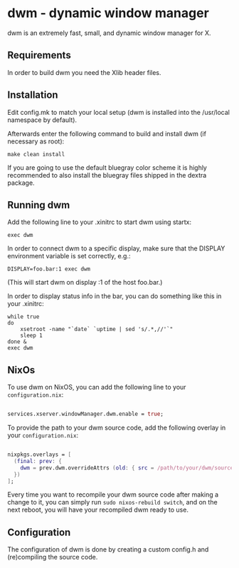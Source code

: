dwm - dynamic window manager
============================
dwm is an extremely fast, small, and dynamic window manager for X.


Requirements
------------
In order to build dwm you need the Xlib header files.


Installation
------------
Edit config.mk to match your local setup (dwm is installed into
the /usr/local namespace by default).

Afterwards enter the following command to build and install dwm (if
necessary as root):

    make clean install

If you are going to use the default bluegray color scheme it is highly
recommended to also install the bluegray files shipped in the dextra package.

Running dwm
-----------
Add the following line to your .xinitrc to start dwm using startx:

    exec dwm

In order to connect dwm to a specific display, make sure that
the DISPLAY environment variable is set correctly, e.g.:

    DISPLAY=foo.bar:1 exec dwm

(This will start dwm on display :1 of the host foo.bar.)

In order to display status info in the bar, you can do something
like this in your .xinitrc:

    while true
    do
        xsetroot -name "`date` `uptime | sed 's/.*,//'`"
        sleep 1
    done &
    exec dwm

NixOs
-----

To use dwm on NixOS, you can add the following line to your `configuration.nix`:

```nix

services.xserver.windowManager.dwm.enable = true;

```

To provide the path to your dwm source code, add the following overlay in your `configuration.nix`:


```nix

nixpkgs.overlays = [
  (final: prev: {
    dwm = prev.dwm.overrideAttrs (old: { src = /path/to/your/dwm/source/code; });
  })
];

```

Every time you want to recompile your dwm source code after making a change to it, you can simply run `sudo nixos-rebuild switch`, and on the next reboot, you will have your recompiled dwm ready to use.

Configuration
-------------
The configuration of dwm is done by creating a custom config.h
and (re)compiling the source code.
